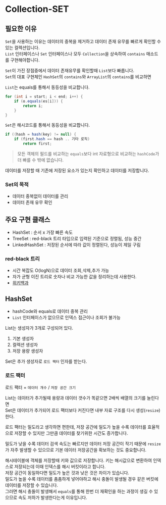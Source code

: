 # Collection-SET

## 필요한 이유
`Set`을 사용하는 이유는 데이터의 중복을 제거하고 데이터 존재 유무를 빠르게 확인할 수 있는 컬렉션입니다.  
`List` 인터페이스나 `Set` 인터페이스나 모두 `Collection`을 상속하여 `contains` 매소드를 구현해야합니다.

`Set`이 가진 장점중에서 데이터 존재유무를 확인할때 `List`보다 빠릅니다.  
`Set`의 대표 구현체인 `HashSet`의 `contains`와 `ArrayList`의 `contains`를 비교하면

`List`는 equals를 통해서 동등성을 비교합니다.
```Java
for (int i = start; i < end; i++) {
    if (o.equals(es[i])) {
        return i;
    }
}
```  

`Set`은 해시코드를 통해서 동등성을 비교합니다.
```Java
if ((hash = hash(key) != null) {
    if (first.hash == hash .. 기타 로직)
        return first;
```   

> 모든 객체의 필드를 비교하는 `equals`보다 int 자료형으로 비교하는 `hashCode`가 더 빠를 수 밖에 없습니다.
>

데이터를 저장할 때 기존에 저장된 요소가 있는지 확인하고 데이터를 저장합니다.

### Set의 목적
+ 데이터 중복없이 데이터를 관리
+ 데이터 존재 유무 확인

## 주요 구현 클래스
+ HashSet : 순서 x 가장 빠른 속도
+ TreeSet : red-black 트리 타입으로 입력된 기준으로 정렬됨, 성능 중간
+ LinkedHashSet : 저장된 순서에 따라 값이 정렬된다, 성능이 제일 구림

### red-black 트리
+ 시간 복잡도 O(logN)으로 데이터 조회,삭제,추가 가능
+ 자가 균형 이진 트리로 숫자나 비교 가능한 값을 정리하는데 사용한다.
+ [위키백과](https://w.wiki/9jkm)

## HashSet
+ hashCode와 equals로 데이터 중복 관리
+ `List` 인터페이스가 없으므로 인덱스 접근이나 조회가 불가능

List는 생성자가 3개로 구성되어 있다.
1. 기본 생성자
2. 컬렉션 생성자
3. 저장 용량 생성자

Set은 추가 생성자로 `로드 팩터` 인자를 받는다.

### 로드 팩터
로드 팩터 = `데이터 개수` / `저장 공간 크기`

List는 데이터가 추가될때 용량과 데이터 갯수가 똑같으면 2배씩 배열의 크기를 늘린다면  
Set은 데이터가 추가되어 로드 팩터보다 커진다면 내부 자료 구조를 다시 생성(`resize`)한다.

로드 팩터는 밀도라고 생각하면 편한데, 저장 공간에 밀도가 높을 수록 데이터를 효율적으로 저장할 수 있지만
그만큼 데이터를 찾기위한 시간도 증가합니다.

밀도가 낮을 수록 데이터 검색 속도는 빠르지만 데이터 저장 공간이 작기 때문에 `resize`가 자주 발생할 수 있으므로
기본 데이터 저장공간을 확보하는 것도 중요합니다.

해시테이블에 객체를 저장할때 키와 값으로 저장합니다. 키는 해시값으로 변환하여 인덱스로 저장되는데
이때 인덱스를 해시 버킷이라고 합니다.  
저장 공간이 동일하다면 밀도가 높은 것과 낮은 것은 차이가 있습니다.  
밀도가 높을 수록 데이터를 촘촘하게 넣어야하고 해시 충돌이 발생될 경우 같은 버킷에 데이터를 저장할 수 있습니다.  
그러면 해시 충돌이 발생해서 `equals`를 통해 한번 더 재확인을 하는 과정이 생길 수 있으므로 속도 저하가 발생한다는게 이유입니다.  
  
